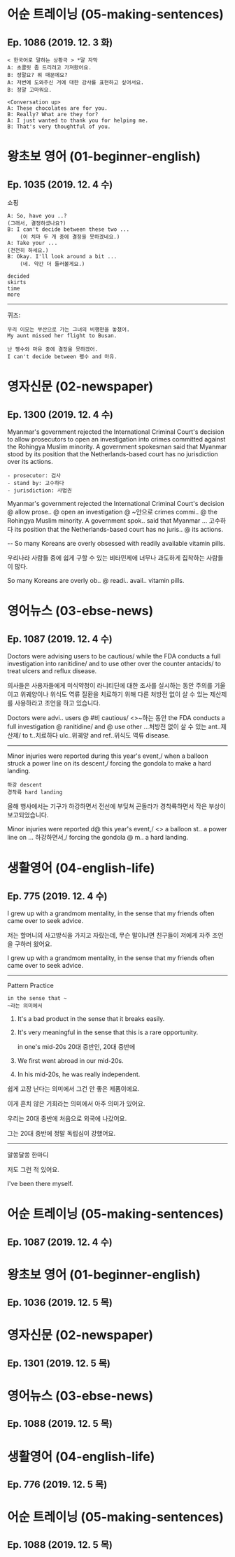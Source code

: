 # 어순 트레이닝 (05-making-sentences)
## Ep. 1086 (2019. 12. 3 화)

    < 한국어로 말하는 상황극 > *말 자막
    A: 초콜릿 좀 드리려고 가져왔어요. 
    B: 정말요? 뭐 때문에요? 
    A: 저번에 도와주신 거에 대한 감사를 표현하고 싶어서요. 
    B: 정말 고마워요. 
    
    <Conversation up>
    A: These chocolates are for you.
    B: Really? What are they for?
    A: I just wanted to thank you for helping me.
    B: That's very thoughtful of you. 

# 왕초보 영어 (01-beginner-english)
## Ep. 1035 (2019. 12. 4 수)

쇼핑

    A: So, have you ..?  
    (그래서, 결정하셨나요?) 
    B: I can't decide between these two ... 
        (이 치마 두 개 중에 결정을 못하겠네요.) 
    A: Take your ...  
    (천천히 하세요.) 
    B: Okay. I'll look around a bit ... 
        (네. 약간 더 둘러볼게요.) 

    decided
    skirts
    time
    more

---
퀴즈:

    우리 이모는 부산으로 가는 그녀의 비행편을 놓쳤어.
    My aunt missed her flight to Busan.

    난 펭수와 마유 중에 결정을 못하겠어.
    I can't decide between 펭수 and 마유.

# 영자신문 (02-newspaper)
## Ep. 1300 (2019. 12. 4 수)

Myanmar's government rejected the International Criminal Court's decision to allow prosecutors to open an investigation into crimes committed against the Rohingya Muslim minority. A government spokesman said that Myanmar stood by its position that the Netherlands-based court has no jurisdiction over its actions. 

    - prosecutor: 검사
    - stand by: 고수하다
    - jurisdiction: 사법권

Myanmar's government rejected the International Criminal Court's decision @ allow prose.. @ open an investigation @ ~안으로 crimes commi.. @ the Rohingya Muslim minority. A government spok.. said that Myanmar ... 고수하다 its position that the Netherlands-based court has no juris.. @ its actions. 

--
So many Koreans are overly obsessed with readily available vitamin pills.

우리나라 사람들 중에 쉽게 구할 수 있는 비타민제에 너무나 과도하게 집착하는 사람들이 많다.

So many Koreans are overly ob.. @ readi.. avail.. vitamin pills.

# 영어뉴스 (03-ebse-news)
## Ep. 1087 (2019. 12. 4 수)

Doctors were advising users to be cautious/ while the FDA conducts a full investigation into ranitidine/ and to use other over the counter antacids/ to treat ulcers and reflux disease. 

의사들은 사용자들에게 미식약청이 라니티딘에 대한 조사를 실시하는 동안 주의를 기울이고 위궤양이나 위식도 역류 질환을 치료하기 위해 다른 처방전 없이 살 수 있는 제산제를 사용하라고 조언을 하고 있습니다. 

Doctors were advi.. users @ #비 cautious/ <>~하는 동안 the FDA conducts a full investigation @ ranitidine/ and @ use other ...처방전 없이 살 수 있는 ant..제산제/ to t..치료하다 ulc..위궤양 and ref..위식도 역류 disease. 

---
Minor injuries were reported during this year's event,/ when a balloon struck a power line on its descent,/ forcing the gondola to make a hard landing. 

    하강 descent 
    경착륙 hard landing

올해 행사에서는 기구가 하강하면서 전선에 부딪쳐 곤돌라가 경착륙하면서 작은 부상이 보고되었습니다. 

Minor injuries were reported d@ this year's event,/ <> a balloon st.. a power line on ... 하강하면서,/ forcing the gondola @ m.. a hard landing. 

# 생활영어 (04-english-life)
## Ep. 775 (2019. 12. 4 수)

I grew up with a grandmom mentality, in the sense that my friends often came over to seek advice. 

저는 할머니의 사고방식을 가지고 자랐는데, 무슨 말이냐면 친구들이 저에게 자주 조언을 구하러 왔어요. 

I grew up with a grandmom mentality, in the sense that my friends often came over to seek advice. 

---
Pattern Practice 

    in the sense that ~
    ~라는 의미에서 

1. It's a bad product in the sense that it breaks easily.

2. It's very meaningful in the sense that this is a rare opportunity.

    in one's mid-20s
    20대 중반인, 20대 중반에

1. We first went abroad in our mid-20s.

2. In his mid-20s, he was really independent.

쉽게 고장 난다는 의미에서 그건 안 좋은 제품이에요.

이게 흔치 않은 기회라는 의미에서 아주 의미가 있어요. 

우리는 20대 중반에 처음으로 외국에 나갔어요. 

그는 20대 중반에 정말 독립심이 강했어요. 

---
알쏭달쏭 한마디 

저도 그런 적 있어요. 

I've been there myself.

# 어순 트레이닝 (05-making-sentences)
## Ep. 1087 (2019. 12. 4 수)

# 왕초보 영어 (01-beginner-english)
## Ep. 1036 (2019. 12. 5 목)
# 영자신문 (02-newspaper)
## Ep. 1301 (2019. 12. 5 목)
# 영어뉴스 (03-ebse-news)
## Ep. 1088 (2019. 12. 5 목)
# 생활영어 (04-english-life)
## Ep. 776 (2019. 12. 5 목)
# 어순 트레이닝 (05-making-sentences)
## Ep. 1088 (2019. 12. 5 목)
